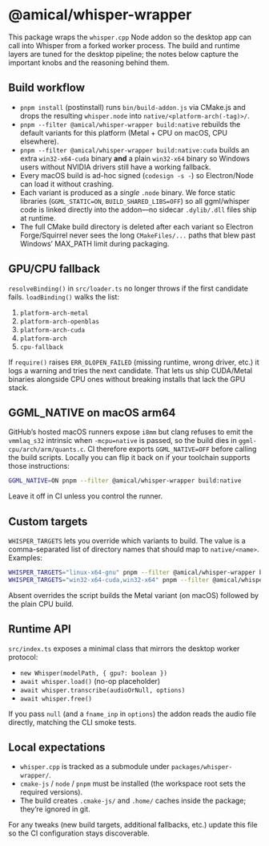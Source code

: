 # @amical/whisper-wrapper

This package wraps the `whisper.cpp` Node addon so the desktop app can call into
Whisper from a forked worker process. The build and runtime layers are tuned for
the desktop pipeline; the notes below capture the important knobs and the
reasoning behind them.

## Build workflow

- `pnpm install` (postinstall) runs `bin/build-addon.js` via CMake.js and drops
  the resulting `whisper.node` into `native/<platform-arch(-tag)>/`.
- `pnpm --filter @amical/whisper-wrapper build:native` rebuilds the default
  variants for this platform (Metal + CPU on macOS, CPU elsewhere).
- `pnpm --filter @amical/whisper-wrapper build:native:cuda` builds an extra
  `win32-x64-cuda` binary **and** a plain `win32-x64` binary so Windows users
  without NVIDIA drivers still have a working fallback.
- Every macOS build is ad-hoc signed (`codesign -s -`) so Electron/Node can load
  it without crashing.
- Each variant is produced as a *single* `.node` binary. We force static
  libraries (`GGML_STATIC=ON`, `BUILD_SHARED_LIBS=OFF`) so all ggml/whisper
  code is linked directly into the addon—no sidecar `.dylib/.dll` files ship
  at runtime.
- The full CMake build directory is deleted after each variant so Electron
  Forge/Squirrel never sees the long `CMakeFiles/...` paths that blew past
  Windows’ MAX_PATH limit during packaging.

## GPU/CPU fallback

`resolveBinding()` in `src/loader.ts` no longer throws if the first candidate
fails. `loadBinding()` walks the list:

1. `platform-arch-metal`
2. `platform-arch-openblas`
3. `platform-arch-cuda`
4. `platform-arch`
5. `cpu-fallback`

If `require()` raises `ERR_DLOPEN_FAILED` (missing runtime, wrong driver, etc.)
it logs a warning and tries the next candidate. That lets us ship CUDA/Metal
binaries alongside CPU ones without breaking installs that lack the GPU stack.

## GGML_NATIVE on macOS arm64

GitHub’s hosted macOS runners expose `i8mm` but clang refuses to emit the
`vmmlaq_s32` intrinsic when `-mcpu=native` is passed, so the build dies in
`ggml-cpu/arch/arm/quants.c`. CI therefore exports `GGML_NATIVE=OFF` before
calling the build scripts. Locally you can flip it back on if your toolchain
supports those instructions:

```bash
GGML_NATIVE=ON pnpm --filter @amical/whisper-wrapper build:native
```

Leave it off in CI unless you control the runner.

## Custom targets

`WHISPER_TARGETS` lets you override which variants to build. The value is a
comma-separated list of directory names that should map to `native/<name>`.
Examples:

```bash
WHISPER_TARGETS="linux-x64-gnu" pnpm --filter @amical/whisper-wrapper build:native
WHISPER_TARGETS="win32-x64-cuda,win32-x64" pnpm --filter @amical/whisper-wrapper build:native
```

Absent overrides the script builds the Metal variant (on macOS) followed by the
plain CPU build.

## Runtime API

`src/index.ts` exposes a minimal class that mirrors the desktop worker protocol:

- `new Whisper(modelPath, { gpu?: boolean })`
- `await whisper.load()` (no-op placeholder)
- `await whisper.transcribe(audioOrNull, options)`
- `await whisper.free()`

If you pass `null` (and a `fname_inp` in `options`) the addon reads the audio
file directly, matching the CLI smoke tests.

## Local expectations

- `whisper.cpp` is tracked as a submodule under `packages/whisper-wrapper/`.
- `cmake-js` / `node` / `pnpm` must be installed (the workspace root sets the
  required versions).
- The build creates `.cmake-js/` and `.home/` caches inside the package; they’re
  ignored in git.

For any tweaks (new build targets, additional fallbacks, etc.) update this file
so the CI configuration stays discoverable.
